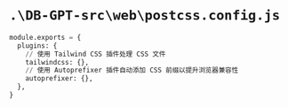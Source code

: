 # `.\DB-GPT-src\web\postcss.config.js`

```py
module.exports = {
  plugins: {
    // 使用 Tailwind CSS 插件处理 CSS 文件
    tailwindcss: {},
    // 使用 Autoprefixer 插件自动添加 CSS 前缀以提升浏览器兼容性
    autoprefixer: {},
  },
}
```